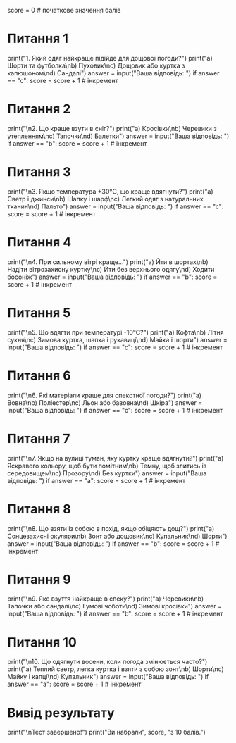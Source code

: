 score = 0  # початкове значення балів

# Питання 1
print("1. Який одяг найкраще підійде для дощової погоди?")
print("a) Шорти та футболка\nb) Пуховик\nc) Дощовик або куртка з капюшоном\nd) Сандалі")
answer = input("Ваша відповідь: ")
if answer == "c":
    score = score + 1  # інкремент

# Питання 2
print("\n2. Що краще взути в сніг?")
print("a) Кросівки\nb) Черевики з утепленням\nc) Тапочки\nd) Балетки")
answer = input("Ваша відповідь: ")
if answer == "b":
    score = score + 1  # інкремент

# Питання 3
print("\n3. Якщо температура +30°C, що краще вдягнути?")
print("a) Светр і джинси\nb) Шапку і шарф\nc) Легкий одяг з натуральних тканин\nd) Пальто")
answer = input("Ваша відповідь: ")
if answer == "c":
    score = score + 1  # інкремент

# Питання 4
print("\n4. При сильному вітрі краще...")
print("a) Йти в шортах\nb) Надіти вітрозахисну куртку\nc) Йти без верхнього одягу\nd) Ходити босоніж")
answer = input("Ваша відповідь: ")
if answer == "b":
    score = score + 1  # інкремент

# Питання 5
print("\n5. Що вдягти при температурі -10°C?")
print("a) Кофта\nb) Літня сукня\nc) Зимова куртка, шапка і рукавиці\nd) Майка і шорти")
answer = input("Ваша відповідь: ")
if answer == "c":
    score = score + 1  # інкремент

# Питання 6
print("\n6. Які матеріали краще для спекотної погоди?")
print("a) Вовна\nb) Поліестер\nc) Льон або бавовна\nd) Шкіра")
answer = input("Ваша відповідь: ")
if answer == "c":
    score = score + 1  # інкремент

# Питання 7
print("\n7. Якщо на вулиці туман, яку куртку краще вдягнути?")
print("a) Яскравого кольору, щоб бути помітним\nb) Темну, щоб злитись із середовищем\nc) Прозору\nd) Без куртки")
answer = input("Ваша відповідь: ")
if answer == "a":
    score = score + 1  # інкремент

# Питання 8
print("\n8. Що взяти із собою в похід, якщо обіцяють дощ?")
print("a) Сонцезахисні окуляри\nb) Зонт або дощовик\nc) Купальник\nd) Шорти")
answer = input("Ваша відповідь: ")
if answer == "b":
    score = score + 1  # інкремент

# Питання 9
print("\n9. Яке взуття найкраще в спеку?")
print("a) Черевики\nb) Тапочки або сандалі\nc) Гумові чоботи\nd) Зимові кросівки")
answer = input("Ваша відповідь: ")
if answer == "b":
    score = score + 1  # інкремент

# Питання 10
print("\n10. Що одягнути восени, коли погода змінюється часто?")
print("a) Теплий светр, легка куртка і взяти з собою зонт\nb) Шорти\nc) Майку і капці\nd) Купальник")
answer = input("Ваша відповідь: ")
if answer == "a":
    score = score + 1  # інкремент

# Вивід результату
print("\nТест завершено!")
print("Ви набрали", score, "з 10 балів.")
